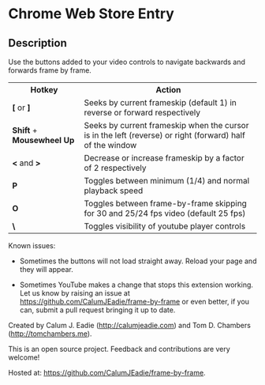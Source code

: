 Chrome Web Store Entry
======================

Description
-----------

Use the buttons added to your video controls to navigate backwards and forwards frame by frame.

<table id="hotkeys">
  <tr>
	<th>Hotkey</th>
	<th>Action</th>
  </tr>
  <tr>
	<td><b>[</b> or <b>]</b></td>
	<td>Seeks by current frameskip (default 1) in reverse or forward respectively</td>
  </tr>
  <tr>
	<td><b>Shift</b> + <b>Mousewheel Up</b></td>
	<td>Seeks by current frameskip when the cursor is in the left (reverse) or right (forward) half of the window</td>
  </tr>
  <tr>
	<td><b><</b> and  <b>></b></td>
	<td>Decrease or increase frameskip by a factor of 2 respectively</td>
  </tr>
  <tr>
	<td><b>P</b></td>
	<td>Toggles between minimum (1/4) and normal playback speed</td>
  </tr>
  <tr>
	<td><b>O</b></td>
	<td>Toggles between frame-by-frame skipping for 30 and 25/24 fps video (default 25 fps)</td>
  </tr>
	<tr>
	<td><b>\</b></td>
	<td>Toggles visibility of youtube player controls</td>
  </tr>
</table>


Known issues:

- Sometimes the buttons will not load straight away. Reload your page and they will appear.

- Sometimes YouTube makes a change that stops this extension working. Let us know by raising an issue at https://github.com/CalumJEadie/frame-by-frame or even better, if you can, submit a pull request bringing it up to date.

Created by Calum J. Eadie (http://calumjeadie.com) and Tom D. Chambers (http://tomchambers.me).

This is an open source project. Feedback and contributions are very welcome!

Hosted at: https://github.com/CalumJEadie/frame-by-frame.
